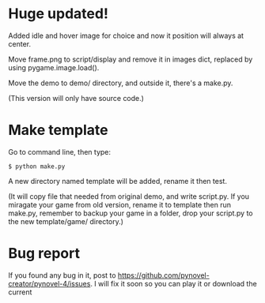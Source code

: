 # Huge updated!

Added idle and hover image for choice and now 
it position will always at center.

Move frame.png to script/display and remove
it in images dict, replaced by using 
pygame.image.load().

Move the demo to demo/ directory, and outside
it, there's a make.py.

(This version will only have source code.)

# Make template

Go to command line, then type:

```console
$ python make.py 
```

A new directory named template will be added, 
rename it then test.

(It will copy file that needed from original demo,
and write script.py. If you miragate your game from
old version, rename it to template then run make.py, 
remember to backup your game in a folder, drop your
script.py to the new template/game/ directory.)

# Bug report
If you found any bug in it, post to https://github.com/pynovel-creator/pynovel-4/issues. 
I will fix it soon so you can play it or download the current 
